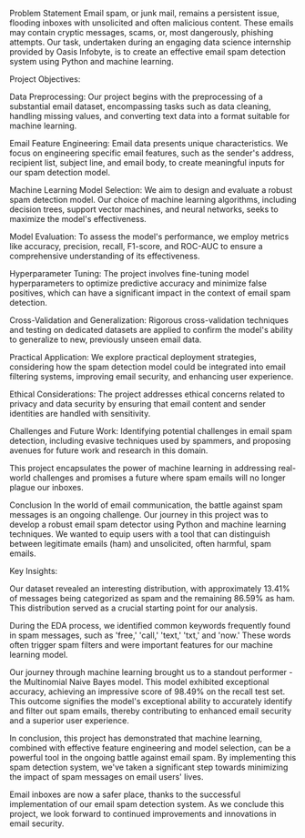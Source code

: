 Problem Statement
Email spam, or junk mail, remains a persistent issue, flooding inboxes with unsolicited and often malicious content. These emails may contain cryptic messages, scams, or, most dangerously, phishing attempts. Our task, undertaken during an engaging data science internship provided by Oasis Infobyte, is to create an effective email spam detection system using Python and machine learning.

Project Objectives:

Data Preprocessing: Our project begins with the preprocessing of a substantial email dataset, encompassing tasks such as data cleaning, handling missing values, and converting text data into a format suitable for machine learning.

Email Feature Engineering: Email data presents unique characteristics. We focus on engineering specific email features, such as the sender's address, recipient list, subject line, and email body, to create meaningful inputs for our spam detection model.

Machine Learning Model Selection: We aim to design and evaluate a robust spam detection model. Our choice of machine learning algorithms, including decision trees, support vector machines, and neural networks, seeks to maximize the model's effectiveness.

Model Evaluation: To assess the model's performance, we employ metrics like accuracy, precision, recall, F1-score, and ROC-AUC to ensure a comprehensive understanding of its effectiveness.

Hyperparameter Tuning: The project involves fine-tuning model hyperparameters to optimize predictive accuracy and minimize false positives, which can have a significant impact in the context of email spam detection.

Cross-Validation and Generalization: Rigorous cross-validation techniques and testing on dedicated datasets are applied to confirm the model's ability to generalize to new, previously unseen email data.

Practical Application: We explore practical deployment strategies, considering how the spam detection model could be integrated into email filtering systems, improving email security, and enhancing user experience.

Ethical Considerations: The project addresses ethical concerns related to privacy and data security by ensuring that email content and sender identities are handled with sensitivity.

Challenges and Future Work: Identifying potential challenges in email spam detection, including evasive techniques used by spammers, and proposing avenues for future work and research in this domain.

This project encapsulates the power of machine learning in addressing real-world challenges and promises a future where spam emails will no longer plague our inboxes.

Conclusion
In the world of email communication, the battle against spam messages is an ongoing challenge. Our journey in this project was to develop a robust email spam detector using Python and machine learning techniques. We wanted to equip users with a tool that can distinguish between legitimate emails (ham) and unsolicited, often harmful, spam emails.

Key Insights:

Our dataset revealed an interesting distribution, with approximately 13.41% of messages being categorized as spam and the remaining 86.59% as ham. This distribution served as a crucial starting point for our analysis.

During the EDA process, we identified common keywords frequently found in spam messages, such as 'free,' 'call,' 'text,' 'txt,' and 'now.' These words often trigger spam filters and were important features for our machine learning model.

Our journey through machine learning brought us to a standout performer - the Multinomial Naive Bayes model. This model exhibited exceptional accuracy, achieving an impressive score of 98.49% on the recall test set. This outcome signifies the model's exceptional ability to accurately identify and filter out spam emails, thereby contributing to enhanced email security and a superior user experience.

In conclusion, this project has demonstrated that machine learning, combined with effective feature engineering and model selection, can be a powerful tool in the ongoing battle against email spam. By implementing this spam detection system, we've taken a significant step towards minimizing the impact of spam messages on email users' lives.

Email inboxes are now a safer place, thanks to the successful implementation of our email spam detection system. As we conclude this project, we look forward to continued improvements and innovations in email security.
